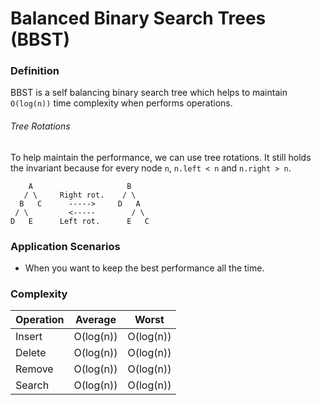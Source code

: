 # Balanced Binary Search Trees (BBST)

### Definition

BBST is a self balancing binary search tree which helps to maintain `O(log(n))` time complexity when performs operations.

###### Tree Rotations

To help maintain the performance, we can use tree rotations. It still holds the invariant because for every node `n`, `n.left < n` and `n.right > n`.

```
    A                     B
   / \     Right rot.    / \
  B   C      ----->     D   A
 / \         <-----        / \
D   E      Left rot.      E   C
```

### Application Scenarios

- When you want to keep the best performance all the time.

### Complexity

| Operation | Average   | Worst     |
| --------- | --------- | --------- |
| Insert    | O(log(n)) | O(log(n)) |
| Delete    | O(log(n)) | O(log(n)) |
| Remove    | O(log(n)) | O(log(n)) |
| Search    | O(log(n)) | O(log(n)) |
